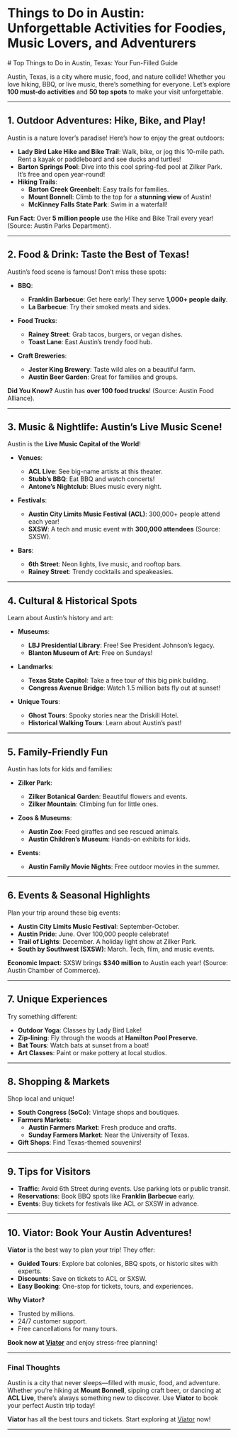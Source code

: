 <h1>Things to Do in Austin: Unforgettable Activities for Foodies, Music Lovers, and Adventurers</h1># Top Things to Do in Austin, Texas: Your Fun-Filled Guide  

Austin, Texas, is a city where music, food, and nature collide! Whether you love hiking, BBQ, or live music, there’s something for everyone. Let’s explore **100 must-do activities** and **50 top spots** to make your visit unforgettable.  

---

## **1. Outdoor Adventures: Hike, Bike, and Play!**  

Austin is a nature lover’s paradise! Here’s how to enjoy the great outdoors:  

- **Lady Bird Lake Hike and Bike Trail**: Walk, bike, or jog this 10-mile path. Rent a kayak or paddleboard and see ducks and turtles!  
- **Barton Springs Pool**: Dive into this cool spring-fed pool at Zilker Park. It’s free and open year-round!  
- **Hiking Trails**:  
  - **Barton Creek Greenbelt**: Easy trails for families.  
  - **Mount Bonnell**: Climb to the top for a **stunning view** of Austin!  
  - **McKinney Falls State Park**: Swim in a waterfall!  

**Fun Fact**: Over **5 million people** use the Hike and Bike Trail every year! (Source: Austin Parks Department).  

---

## **2. Food & Drink: Taste the Best of Texas!**  

Austin’s food scene is famous! Don’t miss these spots:  

- **BBQ**:  
  - **Franklin Barbecue**: Get here early! They serve **1,000+ people daily**.  
  - **La Barbecue**: Try their smoked meats and sides.  

- **Food Trucks**:  
  - **Rainey Street**: Grab tacos, burgers, or vegan dishes.  
  - **Toast Lane**: East Austin’s trendy food hub.  

- **Craft Breweries**:  
  - **Jester King Brewery**: Taste wild ales on a beautiful farm.  
  - **Austin Beer Garden**: Great for families and groups.  

**Did You Know?** Austin has **over 100 food trucks**! (Source: Austin Food Alliance).  

---

## **3. Music & Nightlife: Austin’s Live Music Scene!**  

Austin is the **Live Music Capital of the World**!  

- **Venues**:  
  - **ACL Live**: See big-name artists at this theater.  
  - **Stubb’s BBQ**: Eat BBQ and watch concerts!  
  - **Antone’s Nightclub**: Blues music every night.  

- **Festivals**:  
  - **Austin City Limits Music Festival (ACL)**: 300,000+ people attend each year!  
  - **SXSW**: A tech and music event with **300,000 attendees** (Source: SXSW).  

- **Bars**:  
  - **6th Street**: Neon lights, live music, and rooftop bars.  
  - **Rainey Street**: Trendy cocktails and speakeasies.  

---

## **4. Cultural & Historical Spots**  

Learn about Austin’s history and art:  

- **Museums**:  
  - **LBJ Presidential Library**: Free! See President Johnson’s legacy.  
  - **Blanton Museum of Art**: Free on Sundays!  

- **Landmarks**:  
  - **Texas State Capitol**: Take a free tour of this big pink building.  
  - **Congress Avenue Bridge**: Watch 1.5 million bats fly out at sunset!  

- **Unique Tours**:  
  - **Ghost Tours**: Spooky stories near the Driskill Hotel.  
  - **Historical Walking Tours**: Learn about Austin’s past!  

---

## **5. Family-Friendly Fun**  

Austin has lots for kids and families:  

- **Zilker Park**:  
  - **Zilker Botanical Garden**: Beautiful flowers and events.  
  - **Zilker Mountain**: Climbing fun for little ones.  

- **Zoos & Museums**:  
  - **Austin Zoo**: Feed giraffes and see rescued animals.  
  - **Austin Children’s Museum**: Hands-on exhibits for kids.  

- **Events**:  
  - **Austin Family Movie Nights**: Free outdoor movies in the summer.  

---

## **6. Events & Seasonal Highlights**  

Plan your trip around these big events:  

- **Austin City Limits Music Festival**: September-October.  
- **Austin Pride**: June. Over 100,000 people celebrate!  
- **Trail of Lights**: December. A holiday light show at Zilker Park.  
- **South by Southwest (SXSW)**: March. Tech, film, and music events.  

**Economic Impact**: SXSW brings **$340 million** to Austin each year! (Source: Austin Chamber of Commerce).  

---

## **7. Unique Experiences**  

Try something different:  

- **Outdoor Yoga**: Classes by Lady Bird Lake!  
- **Zip-lining**: Fly through the woods at **Hamilton Pool Preserve**.  
- **Bat Tours**: Watch bats at sunset from a boat!  
- **Art Classes**: Paint or make pottery at local studios.  

---

## **8. Shopping & Markets**  

Shop local and unique!  

- **South Congress (SoCo)**: Vintage shops and boutiques.  
- **Farmers Markets**:  
  - **Austin Farmers Market**: Fresh produce and crafts.  
  - **Sunday Farmers Market**: Near the University of Texas.  
- **Gift Shops**: Find Texas-themed souvenirs!  

---

## **9. Tips for Visitors**  

- **Traffic**: Avoid 6th Street during events. Use parking lots or public transit.  
- **Reservations**: Book BBQ spots like **Franklin Barbecue** early.  
- **Events**: Buy tickets for festivals like ACL or SXSW in advance.  

---

## **10. Viator: Book Your Austin Adventures!**  

**Viator** is the best way to plan your trip! They offer:  

- **Guided Tours**: Explore bat colonies, BBQ spots, or historic sites with experts.  
- **Discounts**: Save on tickets to ACL or SXSW.  
- **Easy Booking**: One-stop for tickets, tours, and experiences.  

**Why Viator?**  
- Trusted by millions.  
- 24/7 customer support.  
- Free cancellations for many tours.  

**Book now at [Viator](https://www.viator.com/?pid=P00239761&mcid=42383&medium=link&medium_version=selector)** and enjoy stress-free planning!  

---

### **Final Thoughts**  

Austin is a city that never sleeps—filled with music, food, and adventure. Whether you’re hiking at **Mount Bonnell**, sipping craft beer, or dancing at **ACL Live**, there’s always something new to discover. Use **Viator** to book your perfect Austin trip today!  

**Viator** has all the best tours and tickets. Start exploring at [Viator](https://www.viator.com/?pid=P00239761&mcid=42383&medium=link&medium_version=selector) now!  

--- 

 
